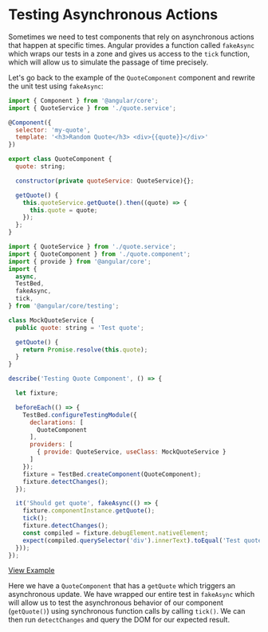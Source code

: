 # Testing Asynchronous Actions

Sometimes we need to test components that rely on asynchronous actions that happen at specific times. Angular provides a function called `fakeAsync` which wraps our tests in a zone and gives us access to the `tick` function, which will allow us to simulate the passage of time precisely.

Let's go back to the example of the `QuoteComponent` component and rewrite the unit test using `fakeAsync`:

```js
import { Component } from '@angular/core';
import { QuoteService } from './quote.service';

@Component({
  selector: 'my-quote',
  template: '<h3>Random Quote</h3> <div>{{quote}}</div>'
})

export class QuoteComponent {
  quote: string;

  constructor(private quoteService: QuoteService){};

  getQuote() {
    this.quoteService.getQuote().then((quote) => {
      this.quote = quote;
    });
  };
}
```

```js
import { QuoteService } from './quote.service';
import { QuoteComponent } from './quote.component';
import { provide } from '@angular/core';
import {
  async,
  TestBed,
  fakeAsync,
  tick,
} from '@angular/core/testing';

class MockQuoteService {
  public quote: string = 'Test quote';

  getQuote() {
    return Promise.resolve(this.quote);
  }
}

describe('Testing Quote Component', () => {

  let fixture;

  beforeEach(() => {
    TestBed.configureTestingModule({
      declarations: [
        QuoteComponent
      ],
      providers: [
        { provide: QuoteService, useClass: MockQuoteService }
      ]
    });
    fixture = TestBed.createComponent(QuoteComponent);
    fixture.detectChanges();
  });

  it('Should get quote', fakeAsync(() => {
    fixture.componentInstance.getQuote();
    tick();
    fixture.detectChanges();
    const compiled = fixture.debugElement.nativeElement;
    expect(compiled.querySelector('div').innerText).toEqual('Test quote');
  }));
});
```
[View Example](http://plnkr.co/edit/YiJRNTbpKESjYFpm5jAO?p=preview)

Here we have a `QuoteComponent` that has a `getQuote` which triggers an asynchronous update. We have wrapped our entire test in `fakeAsync` which will allow us to test the asynchronous behavior of our component (`getQuote()`) using synchronous function calls by calling `tick()`. We can then run `detectChanges` and query the DOM for our expected result.
